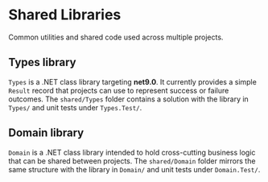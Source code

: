 # Shared Libraries

Common utilities and shared code used across multiple projects.

## Types library

`Types` is a .NET class library targeting **net9.0**. It currently provides
a simple `Result` record that projects can use to represent success or failure
outcomes. The `shared/Types` folder contains a solution with the library in
`Types/` and unit tests under `Types.Test/`.

## Domain library

`Domain` is a .NET class library intended to hold cross-cutting business logic
that can be shared between projects. The `shared/Domain` folder mirrors the same
structure with the library in `Domain/` and unit tests under `Domain.Test/`.

